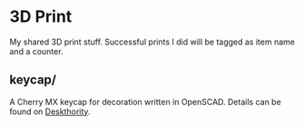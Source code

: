 3D Print
========
My shared 3D print stuff.
Successful prints I did will be tagged as item name and a counter.

keycap/
-------
A Cherry MX keycap for decoration written in OpenSCAD.
Details can be found on [Deskthority](http://deskthority.net/workshop-f7/3d-printed-cherry-mx-keycap-t4620.html).
